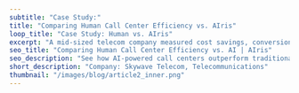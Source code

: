 ```yaml
---
subtitle: "Case Study:"
title: "Comparing Human Call Center Efficiency vs. AIris"
loop_title: "Case Study: Human vs. AIris"
excerpt: "A mid-sized telecom company measured cost savings, conversions, and efficiency by comparing its 40-agent call center to AIris. See how AI solutions outperformed traditional methods, significantly boosting ROI and reducing operational costs."
seo_title: "Comparing Human Call Center Efficiency vs. AI | AIris"
seo_description: "See how AI-powered call centers outperform traditional human-operated systems in cost, efficiency, and lead conversion. Discover the benefits of AI automation."
short_description: "Company: Skywave Telecom, Telecommunications"
thumbnail: "/images/blog/article2_inner.png"
---
```


